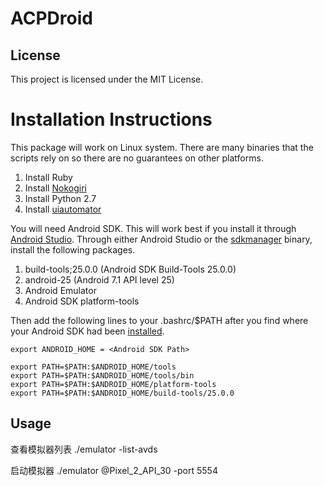 # ACPDroid

## License
This project is licensed under the MIT License.

# Installation Instructions
This package will work on Linux system. There are many binaries that the scripts rely on so there are no guarantees on other platforms. 
1. Install Ruby
2. Install [Nokogiri](https://nokogiri.org/tutorials/installing_nokogiri.html)
3. Install Python 2.7
4. Install [uiautomator](https://github.com/xiaocong/uiautomator)

You will need Android SDK. This will work best if you install it through [Android Studio](https://developer.android.com/studio).
Through either Android Studio or the [sdkmanager](https://developer.android.com/studio/command-line/sdkmanager) binary, install the following packages.
1. build-tools;25.0.0 (Android SDK Build-Tools 25.0.0)
2. android-25 (Android 7.1 API level 25)
3. Android Emulator
4. Android SDK platform-tools

Then add the following lines to your .bashrc/$PATH after you find where your Android SDK had been [installed](https://stackoverflow.com/questions/25176594/android-sdk-location). 

```shell script
export ANDROID_HOME = <Android SDK Path>

export PATH=$PATH:$ANDROID_HOME/tools
export PATH=$PATH:$ANDROID_HOME/tools/bin
export PATH=$PATH:$ANDROID_HOME/platform-tools
export PATH=$PATH:$ANDROID_HOME/build-tools/25.0.0
```

## Usage
查看模拟器列表
./emulator -list-avds

启动模拟器
./emulator @Pixel_2_API_30 -port 5554


